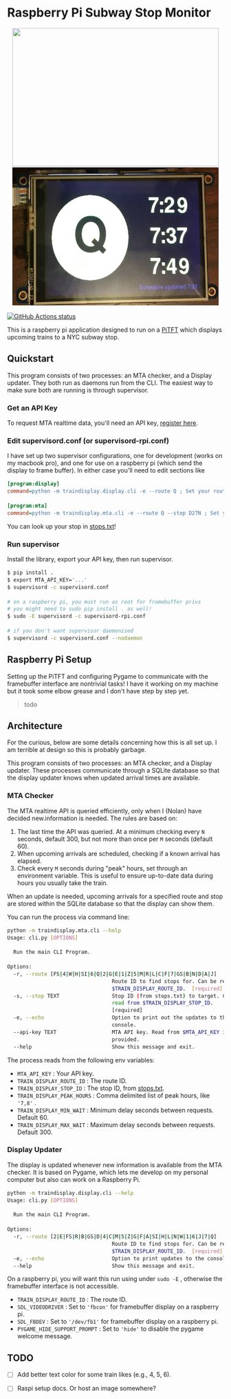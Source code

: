 # Raspberry Pi Subway Stop Monitor

<p align="center">
  <img src="img/sample.png" width="480" height="320"> <img src="img/pi.jpg" width="480" height="320">
</p>

[![GitHub Actions status](https://github.com/nolanbconaway/raspi-nyc-train-display/workflows/Main%20Workflow/badge.svg)](https://github.com/nolanbconaway/raspi-nyc-train-display/actions)

This is a raspberry pi application designed to run on a [PiTFT](https://www.adafruit.com/product/2441) which displays upcoming trains to a NYC subway stop.

## Quickstart

This program consists of two processes: an MTA checker, and a Display updater. They both run as daemons run from the CLI. The easiest way to make sure both are running is through supervisor.

### Get an API Key

To request MTA realtime data, you'll need an API key, [register here](https://datamine.mta.info/user/register).

### Edit supervisord.conf (or supervisord-rpi.conf)

I have set up two supervisor configurations, one for development (works on my macbook pro), and one for use on a raspberry pi (which send the display to frame buffer). In either case you'll need to edit sections like

``` ini
[program:display]
command=python -m traindisplay.display.cli -e --route Q ; Set your route

[program:mta]
command=python -m traindisplay.mta.cli -e --route Q --stop D27N ; Set your route / stop
```

You can look up your stop in [stops.txt](http://web.mta.info/developers/data/nyct/subway/google_transit.zip)!

### Run supervisor

Install the library, export your API key, then run supervisor.

``` sh
$ pip install .
$ export MTA_API_KEY='...'
$ supervisord -c supervisord.conf

# on a raspberry pi, you must run as root for framebuffer privs
# you might need to sudo pip install . as well!
$ sudo -E supervisord -c supervisord-rpi.conf

# if you don't want supervisor daemonized
$ supervisord -c supervisord.conf --nodaemon
```

## Raspberry Pi Setup

Setting up the PiTFT and configuring Pygame to communicate with the framebuffer
interface are nontrivial tasks! I have it working on my machine but it took some elbow
grease and I don't have step by step yet.

> todo

## Architecture

For the curious, below are some details concerning how this is all set up. I am terrible at design so this is probably garbage.

This program consists of two processes: an MTA checker, and a Display updater. These processes communicate through a SQLite database so that the display updater knows when updated arrival times are available.

### MTA Checker

The MTA realtime API is queried efficiently, only when I (Nolan) have decided new.information is needed. The rules are based on:

1. The last time the API was queried. At a minimum checking every `N` seconds, default 300, but not more than once per `M` seconds (default 60).
2. When upcoming arrivals are scheduled, checking if a known arrival has elapsed.
3. Check every `M` seconds during "peak" hours, set through an environment variable. This is useful to ensure up-to-date data during hours you usually take the train.

When an update is needed, upcoming arrivals for a specified route and stop are stored within the SQLite database so that the display can show them.

You can run the process via command line:

``` sh
python -m traindisplay.mta.cli --help
Usage: cli.py [OPTIONS]

  Run the main CLI Program.

Options:
  -r, --route [FS|4|W|H|SI|6|Q|2|G|E|1|Z|5|M|R|L|C|F|7|GS|B|N|D|A|J]
                                  Route ID to find stops for. Can be read from
                                  $TRAIN_DISPLAY_ROUTE_ID.  [required]
  -s, --stop TEXT                 Stop ID (from stops.txt) to target. Can be
                                  read from $TRAIN_DISPLAY_STOP_ID.
                                  [required]
  -e, --echo                      Option to print out the updates to the
                                  console.
  --api-key TEXT                  MTA API key. Read from $MTA_API_KEY if not
                                  provided.
  --help                          Show this message and exit.
```

The process reads from the following env variables:

* `MTA_API_KEY` : Your API key.
* `TRAIN_DISPLAY_ROUTE_ID` : The route ID.
* `TRAIN_DISPLAY_STOP_ID` : The stop ID, from [stops.txt](http://web.mta.info/developers/data/nyct/subway/google_transit.zip).
* `TRAIN_DISPLAY_PEAK_HOURS` : Comma delimited list of peak hours, like `'7,8'` .
* `TRAIN_DISPLAY_MIN_WAIT` : Minimum delay seconds between requests. Default 60.
* `TRAIN_DISPLAY_MAX_WAIT` : Maximum delay seconds between requests. Default 300.

### Display Updater

The display is updated whenever new information is available from the MTA checker. It is based on Pygame, which lets me develop on my personal computer but also can work on a Raspberry Pi.

``` sh
python -m traindisplay.display.cli --help
Usage: cli.py [OPTIONS]

  Run the main CLI Program.

Options:
  -r, --route [2|E|FS|R|B|GS|D|4|C|M|5|Z|G|F|A|SI|H|L|N|W|1|6|J|7|Q]
                                  Route ID to find stops for. Can be read from
                                  $TRAIN_DISPLAY_ROUTE_ID.  [required]
  -e, --echo                      Option to print updates to the console.
  --help                          Show this message and exit.
```

On a raspberry pi, you will want this run using under `sudo -E` , otherwise the 
framebuffer interface is not accessible.

* `TRAIN_DISPLAY_ROUTE_ID` : The route ID.
* `SDL_VIDEODRIVER` : Set to `'fbcon'` for framebuffer display on a raspberry pi.
* `SDL_FBDEV` : Set to `'/dev/fb1'` for framebuffer display on a raspberry pi.
* `PYGAME_HIDE_SUPPORT_PROMPT` : Set to `'hide'` to disable the pygame welcome message.

## TODO

* [ ] Add better text color for some train likes (e.g., 4, 5, 6).
* [ ] Raspi setup docs. Or host an image somewhere?

